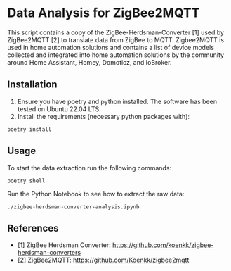 # Data Analysis for ZigBee2MQTT
This script contains a copy of the ZigBee-Herdsman-Converter [1] used by ZigBee2MQTT [2] to translate data from ZigBee to MQTT.
Zigbee2MQTT is used in home automation solutions and contains a list of device models collected and integrated into home automation solutions by the community around Home Assistant, Homey, Domoticz, and IoBroker.

## Installation
1. Ensure you have poetry and python installed. The software has been tested on Ubuntu 22.04 LTS.
2. Install the requirements (necessary python packages with):
``` 
poetry install
```
## Usage
To start the data extraction run the following commands:
```
poetry shell
```

Run the Python Notebook to see how to extract the raw data:
```
./zigbee-herdsman-converter-analysis.ipynb
```


## References
- [1] ZigBee Herdsman Converter: https://github.com/koenkk/zigbee-herdsman-converters
- [2] ZigBee2MQTT: https://github.com/Koenkk/zigbee2mqtt


